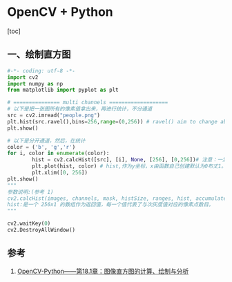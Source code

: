 # OpenCV + Python

[toc]

## 一、绘制直方图

```python
#-*- coding: utf-8 -*-
import cv2
import numpy as np
from matplotlib import pyplot as plt

# =============== multi channels ===================
# 以下是把一张图所有的像素值拿出来，再进行统计，不分通道
src = cv2.imread("people.png")
plt.hist(src.ravel(),bins=256,range=(0,256)) # ravel() aim to change above 2D to 1D
plt.show()

# 以下是分开通道，然后，在统计
color = ('b', 'g','r')
for i, color in enumerate(color):
        hist = cv2.calcHist([src], [i], None, [256], [0,256])# 注意：一定要用[]才能赋值
        plt.plot(hist, color) # hist,作为y坐标，x由函数自己创建默认为0布丈1。color显示颜色
        plt.xlim([0, 256])
plt.show()
"""
参数说明:(参考 1)
cv2.calcHist(images, channels, mask, histSize, ranges, hist, accumulate)
hist:是一个 256x1 的数组作为返回值，每一个值代表了与次灰度值对应的像素点数目。
"""

cv2.waitKey(0)
cv2.DestroyAllWindow()
```

## 参考

1. [OpenCV-Python——第18.1章：图像直方图的计算、绘制与分析](https://blog.csdn.net/yukinoai/article/details/87900860)
